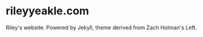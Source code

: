 rileyyeakle.com
===============

Riley's website. Powered by Jekyll, theme derived from Zach Holman's Left. 
